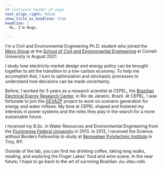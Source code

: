 ```yaml
---
## Configure header of page
text_align_right: false
show_title_as_headline: true
headline: |
  Hi, I'm Hugo.
  
---
```


<!-- this is a subheadline -->
I'm a Civil and Environmental Engineering Ph.D. student who joined the [Mays Group](https://mays.cee.cornell.edu/) at the [School of Civil and Environmental Engineering](https://www.cee.cornell.edu/cee) at Cornell University in August 2021.

I study how electricity market design and energy policy can be brought together to aid the transition to a low-carbon economy. To help me accomplish that, I turn to optimization and stochastic processes to understand how decisions can be made uncertainty. 

Before, I worked for 5 years as a research scientist at CEPEL, the [Brazilian Electrical Energy Research Center](http://www.cepel.br/), in Rio de Janeiro, Brazil. At CEPEL, I was fortunate to join the [GEVAZP](http://srvlumis02.cepel.br/en_us/products/gevazp-energy-and-periodic-streamflow-synthetic-series-generation.htm) project to work on scenario generation for energy and water inflows. My time at CEPEL shaped and fostered my interests in power systems and the roles they play in the search for a more sustainable future.

I received my B.Sc. in Water Resources and Environmental Engineering from the [Fluminense Federal University](https://www.uff.br/) in 2013. In 2012, I received the Science without Borders Fellowship to study at [Rensselaer Polytechnic Institute](https://www.rpi.edu/) in Troy, NY.

Outside of the lab, you can find me drinking coffee, taking long walks, reading, and exploring the Finger Lakes' food and wine scene. In the near future, I hope to go back to the art of surviving Brazilian Jiu-Jitsu rolls.

